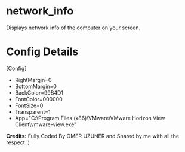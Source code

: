 # network_info

Displays network info of the computer on your screen.

# Config Details

[Config]
- RightMargin=0
- BottomMargin=0
- BackColor=99B4D1
- FontColor=000000
- FontSize=0
- Transparent=1
- App="C:\Program Files (x86)\VMware\VMware Horizon View Client\vmware-view.exe"


<b>Credits:</b> Fully Coded By OMER UZUNER and Shared by me with all the respect :)
